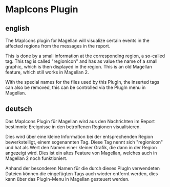 # MapIcons Plugin

## english

The MapIcons plugin for Magellan will visualize certain events in the affected regions from the messages in the report.

This is done by a small information at the corresponding region, a so-called tag. This tag is called "regionicon" and has as value the name of a small graphic, which is then displayed in the region. This is an old Magellan feature, which still works in Magellan 2.

With the special names for the files used by this PlugIn, the inserted tags can also be removed, this can be controlled via the PlugIn menu in Magellan. 

## deutsch

Das MapIcons Plugin für Magellan wird aus den Nachrichten im Report bestimmte Ereignisse in den betroffenen Regionen visualisieren.

Dies wird über eine kleine Information bei der entsprechenden Region bewerkstelligt, einem sogenannten Tag. Diese Tag nennt sich "regionicon" und hat als Wert den Namen einer kleiner Grafik, die dann in der Region angezeigt wird. Dies ist ein altes Feature von Magellan, welches auch in Magellan 2 noch funktioniert.

Anhand der besonderen Namen für die durch dieses PlugIn verwendeten Dateien können die eingefügten Tags auch wieder entfernt werden, dies kann über das PlugIn-Menu in Magellan gesteuert werden. 
